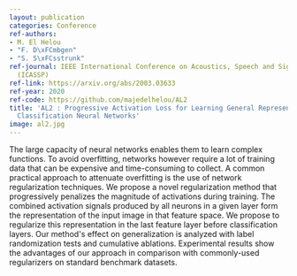 ```yaml
---
layout: publication
categories: Conference
ref-authors:
- M. El Helou
- "F. D\xFCmbgen"
- "S. S\xFCsstrunk"
ref-journal: IEEE International Conference on Acoustics, Speech and Signal Processing
  (ICASSP)
ref-link: https://arxiv.org/abs/2003.03633
ref-year: 2020
ref-code: https://github.com/majedelhelou/AL2
title: 'AL2 : Progressive Activation Loss for Learning General Representations in
  Classification Neural Networks'
image: al2.jpg
---
```



The large capacity of neural networks enables them to learn complex functions. To avoid overfitting, networks however require a lot of training data that can be expensive and time-consuming to collect. A common practical approach to attenuate overfitting is the use of network regularization techniques. We propose a novel regularization method that progressively penalizes the magnitude of activations during training. The combined activation signals produced by all neurons in a given layer form the representation of the input image in that feature space. We propose to regularize this representation in the last feature layer before classification layers. Our method's effect on generalization is analyzed with label randomization tests and cumulative ablations. Experimental results show the advantages of our approach in comparison with commonly-used regularizers on standard benchmark datasets.
